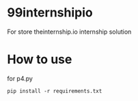 # 99internshipio
For store theinternship.io internship solution

# How to use
for p4.py
```
pip install -r requirements.txt
```
